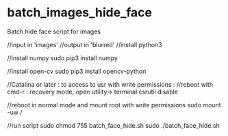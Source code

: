 # batch_images_hide_face
Batch hide face script for images

//input in 'images'
//output in 'blurred'
//install python3

//install numpy
sudo pip3 install numpy

//install open-cv
sudo pip3 install opencv-python

//Catalina or later : to access to usr with write permissions :
//reboot with cmd-r : recovery mode, open utility-> terminal
csrutil disable

//reboot in normal mode and mount root with write permissions
sudo mount -uw /

//run script
sudo chmod 755 batch_face_hide.sh
sudo ./batch_face_hide.sh
